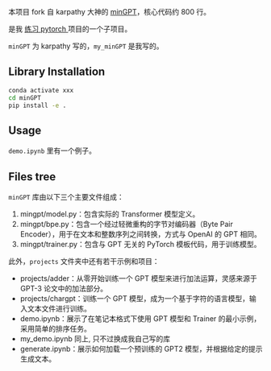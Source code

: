 本项目 fork 自 karpathy 大神的 [minGPT](https://github.com/karpathy/minGPT)，核心代码约 800 行。

是我 [练习 pytorch ](https://github.com/potatoQi/pytorch_learning) 项目的一个子项目。 

`minGPT` 为 karpathy 写的，`my_minGPT` 是我写的。

## Library Installation
```bash
conda activate xxx
cd minGPT
pip install -e .
```

## Usage
`demo.ipynb` 里有一个例子。

## Files tree
`minGPT` 库由以下三个主要文件组成：
1. mingpt/model.py：包含实际的 Transformer 模型定义。
2. mingpt/bpe.py：包含一个经过轻微重构的字节对编码器（Byte Pair Encoder），用于在文本和整数序列之间转换，方式与 OpenAI 的 GPT 相同。
3. mingpt/trainer.py：包含与 GPT 无关的 PyTorch 模板代码，用于训练模型。

此外，`projects` 文件夹中还有若干示例和项目：
- projects/adder：从零开始训练一个 GPT 模型来进行加法运算，灵感来源于 GPT-3 论文中的加法部分。
- projects/chargpt：训练一个 GPT 模型，成为一个基于字符的语言模型，输入文本文件进行训练。
- demo.ipynb：展示了在笔记本格式下使用 GPT 模型和 Trainer 的最小示例，采用简单的排序任务。
- my_demo.ipynb 同上, 只不过换成我自己写的库
- generate.ipynb：展示如何加载一个预训练的 GPT2 模型，并根据给定的提示生成文本。
